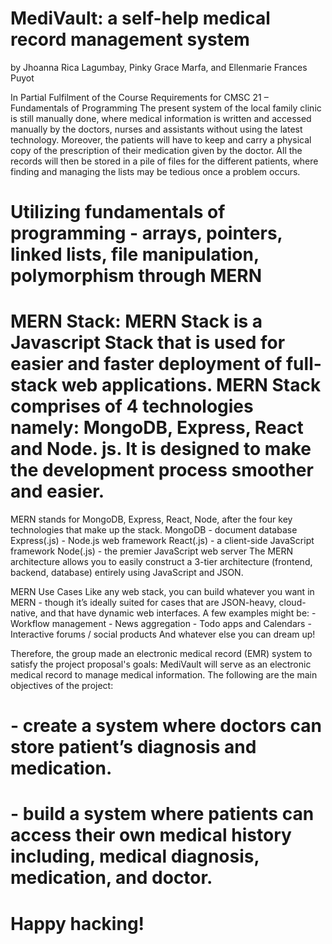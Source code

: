 # MediVault: a self-help medical record management system
by Jhoanna Rica Lagumbay, Pinky Grace Marfa, and Ellenmarie Frances Puyot

In Partial Fulfilment of the Course Requirements for CMSC 21 – Fundamentals of Programming 
The present system of the local family clinic is still manually done, where medical information is written and accessed manually by the doctors, nurses and assistants without using the latest technology. Moreover, the patients will have to keep and carry a physical copy of the prescription of their medication given by the doctor. All the records will then be stored in a pile of files for the different patients, where finding and managing the lists may be tedious once a problem occurs.
# Utilizing fundamentals of programming - arrays, pointers, linked lists, file manipulation, polymorphism through MERN
# MERN Stack: MERN Stack is a Javascript Stack that is used for easier and faster deployment of full-stack web applications. MERN Stack comprises of 4 technologies namely: MongoDB, Express, React and Node. js. It is designed to make the development process smoother and easier.
MERN stands for MongoDB, Express, React, Node, after the four key technologies that make up the stack.
MongoDB - document database
Express(.js) - Node.js web framework
React(.js) - a client-side JavaScript framework
Node(.js) - the premier JavaScript web server
The MERN architecture allows you to easily construct a 3-tier architecture (frontend, backend, database) entirely using JavaScript and JSON.

MERN Use Cases
Like any web stack, you can build whatever you want in MERN - though it’s ideally suited for cases that are JSON-heavy, cloud-native, and that have dynamic web interfaces.
A few examples might be: - Workflow management - News aggregation - Todo apps and Calendars - Interactive forums / social products
And whatever else you can dream up!

Therefore, the group made an electronic medical record (EMR) system to satisfy the project proposal's goals:
MediVault will serve as an electronic medical record to manage medical information. The following are the main objectives of the project:
# - create a system where doctors can store patient’s diagnosis and medication. 
# - build a system where patients can access their own medical history including, medical diagnosis, medication, and doctor.

# Happy hacking!
